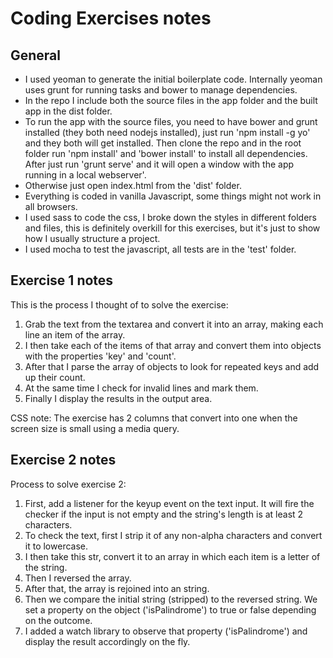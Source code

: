 # Coding Exercises notes

## General
- I used yeoman to generate the initial boilerplate code. Internally yeoman uses grunt for running tasks and bower to manage dependencies.
- In the repo I include both the source files in the app folder and the built app in the dist folder.
- To run the app with the source files, you need to have bower and grunt installed (they both need nodejs installed), just run 'npm install -g yo' and they both will get installed. Then clone the repo and in the root folder run 'npm install' and 'bower install' to install all dependencies. After just run 'grunt serve' and it will open a window with the app running in a local webserver'.
- Otherwise just open index.html from the 'dist' folder.
- Everything is coded in vanilla Javascript, some things might not work in all browsers.
- I used sass to code the css, I broke down the styles in different folders and files, this is definitely overkill for this exercises, but it's just to show how I usually structure a project.
- I used mocha to test the javascript, all tests are in the 'test' folder.

## Exercise 1 notes

This is the process I thought of to solve the exercise:

1. Grab the text from the textarea and convert it into an array, making each line an item of the array.
2. I then take each of the items of that array and convert them into objects with the properties 'key' and 'count'.
3. After that I parse the array of objects to look for repeated keys and add up their count.
4. At the same time I check for invalid lines and mark them.
5. Finally I display the results in the output area.

CSS note: The exercise has 2 columns that convert into one when the screen size is small using a media query.

## Exercise 2 notes

Process to solve exercise 2:

1. First, add a listener for the keyup event on the text input. It will fire the checker if the input is not empty and the string's length is at least 2 characters.
2. To check the text, first I strip it of any non-alpha characters and convert it to lowercase.
3. I then take this str, convert it to an array in which each item is a letter of the string.
4. Then I reversed the array.
5. After that, the array is rejoined into an string.
6. Then we compare the initial string (stripped) to the reversed string. We set a property on the object ('isPalindrome') to true or false depending on the outcome.
7. I added a watch library to observe that property ('isPalindrome') and display the result accordingly on the fly.